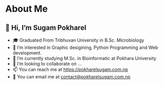 <html>
<h1> About Me </h1>

<h2>👋 Hi, I’m Sugam Pokharel </h2>

<ul>
  <li>🎓 Graduated From Tribhuvan University in B.Sc. Microbiology </li>
  <li>👀 I’m interested in Graphic desigining, Python Programming and Web development.</li>
  <li>🌱 I’m currently studying M.Sc. in Bioinformatic at Pokhara University</li>
  <li>💞️ I’m looking to collaborate on ...</li>
  <li>📫 You can reach me at <a href="https://pokharelsugam.com.np">https://pokharelsugam.com.np</a></li>
  <li>💬 You can email me at <a href="mailto:contact@pokharelsugam.com.np">contact@pokharelsugam.com.np</a>
</ul>
</html>
